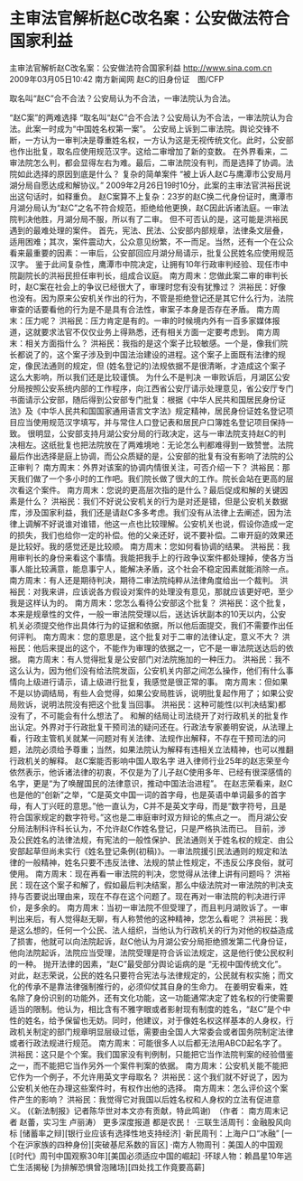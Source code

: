 # 主审法官解析赵C改名案：公安做法符合国家利益

主审法官解析赵C改名案：公安做法符合国家利益
http://www.sina.com.cn  2009年03月05日10:42   南方新闻网
赵C的旧身份证　图/CFP

取名叫“赵C”合不合法？公安局认为不合法，一审法院认为合法。

“赵C案”的两难选择
  “取名叫“赵C”合不合法？公安局认为不合法，一审法院认为合法。此案一时成为“中国姓名权第一案”。
公安局上诉到二审法院。舆论交锋不断，一方认为一审判决是尊重姓名权，一方认为这是无视传统文化。此时，公安部也作出批复，取名应使用规范汉字。这给二审增加了新的变数。
在外界看来，二审法院怎么判，都会显得左右为难。最后，二审法院没有判，而是选择了协调。法院如此选择的原因到底是什么？
复杂的简单案件
“被上诉人赵C与鹰潭市公安局月湖分局自愿达成和解协议。”
2009年2月26日19时10分，此案的主审法官洪裕民说出这句话时，如释重负。
赵C案算不上复杂：23岁的赵C换二代身份证时，鹰潭市月湖分局认为“赵C”之名不符合规范，拒绝给他更换，赵C因此诉诸法庭。一审法院判决他胜，月湖分局不服，所以有了二审。
但不可否认的是，这可能是洪裕民遇到的最难处理的案件。
首先，宪法、民法、公安部内部规章，法律条文层叠，适用困难；其次，案件震动大，公众意见纷繁，不一而足。当然，还有一个在公众看来最重要的因素：一审后，公安部回应月湖分局请示，批复公民姓名应使用规范汉字。
鉴于此间复杂性，鹰潭市中院决定，让拥有10年行政审判经验、现任市中院副院长的洪裕民担任审判长，组成合议庭。
南方周末：您做此案二审的审判长时，赵C案在社会上的争议已经很大了，审理时您有没有犹豫过？
洪裕民：好像也没有。因为原来公安机关作出的行为，不管是拒绝登记还是其它什么行为，法院审查的话要看他的行为是不是具有合法性，审案子本身是否存在矛盾。
南方周末：压力呢？
洪裕民：压力肯定是有的。一审的时候境内外有一百多家媒体报道，这就要求法官不仅仅业务上得熟悉，还有相关方面一定要考虑到。
南方周末：相关方面指什么？
洪裕民：我指的是这个案子比较敏感。一个是，像我们院长都说了的，这个案子涉及到中国法治建设的进程。这个案子上面既有法律的规定，像民法通则的规定，但 (姓名登记的)法规依据不是很清晰，才造成这个案子这么大影响，所以我们还是比较谨慎。
为什么不是判决
一审败诉后，月湖区公安分局按照公安系统内部的工作程序，向江西省公安厅请示处理意见，省公安厅专门书面请示公安部，随后得到公安部专门批复：根据《中华人民共和国居民身份证法》及《中华人民共和国国家通用语言文字法》规定精神，居民身份证姓名登记项目应当使用规范汉字填写，并与常住人口登记表和居民户口簿姓名登记项目保持一致。
很明显，公安部支持月湖公安分局的行政决定，这与一审法院支持赵C的判决相左。这纸批复也把法院放在了两难境地：无论怎么判都难得到一致赞誉。法院最后作出选择是庭上协调，而公众质疑的是，公安部的批复有没有影响了法院的公正审判？
南方周末：外界对该案的协调内情很关注，可否介绍一下？
洪裕民：那天我们做了一个多小时的工作吧。我们院长做了很大的工作。院长会站在更高的层次看这个案件。
南方周末：您说的更高层次指的是什么？最后促成和解的关键因素是什么？
洪裕民：我们不好说公安机关的行为是对还是错，但是公安机关数据库，涉及国家利益，我们还是请赵C多多考虑。我们没有从法律上去阐述，因为法律上调解不好说谁对谁错，他这一点也比较理解。公安机关也说，假设你造成一定的损失，我们也给你一定的补偿。他的父亲还好，说不要补偿。二审开庭的效果还是比较好。我的感觉还是比较顺。
南方周末：您如何看协调的结果。
洪裕民：我用审判长的身份来看这个事情。我能把我手上的行政争议案件都处理掉，使各方当事人能比较满意，能息事宁人，能解决矛盾，这个社会不稳定因素就能消除一点。
南方周末：有人还是期待判决，期待二审法院纯粹从法律角度给出一个裁判。
洪裕民：对我来讲，应该说各方假设对案件的处理没有意见，那就应该更好吧，至少我是这样认为的。
南方周末：您怎么看待公安部这个批复？
洪裕民：这个批复，本来是规章性的文件，一般一审法院受理以后，送达诉状副本的10天以内，公安机关必须提交他作出具体行为的证据和依据，所以他后面提交，我们不需要作出任何评判。
南方周末：您的意思是，这个批复对于二审的法律认定，意义不大？
洪裕民：他后来提出的这个，不能作为审理的依据之一，它不是一审法院送达后的依据。
南方周末：有人觉得批复是公安部门对法院施加的一种压力。
洪裕民：我不这么认为，因为他们没有给法院发函，公安机关内部之间怎么操作，他们有什么事情向上级进行请示，请上级进行批复，我感觉是很正常的事。
南方周末：但如果不是以协调结局，有些人会觉得，如果公安局胜诉，说明批复起作用了；如果公安局败诉，说明法院没有把这个批复当回事。
洪裕民：这种可能性(以判决结案)都没有了，不可能会有什么想法了。
和解的结局让司法绕开了对行政机关的批复作出认定。外界对于行政批复干预司法的疑问还在。行政法专家姜明安说，从法理上看，行政主管机关就某一问题对有关法律、法规作出解释，不存在干预司法的问题，法院必须给予尊重；当然，如果法院认为解释有违相关立法精神，也可以推翻行政机关的解释。
赵C案能否影响中国人取名字
进入律师行业25年的赵志荣至今依然表示，他诉诸法律的初衷，不仅是为了儿子赵C使用多年、已经有很深感情的名字，更是“为了唤醒国民的法律意识，推动中国法治进程”。
在赵志荣看来，赵C也是他的“创新”之举，“C是英文中国一词的首字母，也是英语中单词最多的首字母，有人丁兴旺的意思。”他一直认为，C并不是英文字母，而是“数字符号，且是符合国家规定的数字符号。”这也是二审庭审时双方辩论的焦点之一。
而月湖公安分局法制科许科长认为，不允许赵C作姓名登记，只是严格执法而已。
目前，涉及公民姓名的法律法规，有宪法的一般性保护、民法通则关于姓名权的规定、由公安部起草但尚未实行《姓名登记条例(初稿)》。一审法院援引民法通则的规定和法律的一般精神，姓名只要不违反法律、法规的禁止性规定，不违反公序良俗，就可使用。
南方周末：现在再看一审法院的判决，您觉得从法律上讲有问题吗？
洪裕民：现在这个案子和解了，假如最后判决结案，那么中级法院对一审法院的判决支持与否要说出理由来，现在不存在这个问题了。现在再对一审法院的判决进行评价，是多余的。
南方周末：当初一审法院不但受理了，而且判月湖败诉了。一审判出来后，有人觉得赵无聊，有人称赞他的这种精神，您怎么看呢？
洪裕民：我是这么想的，任何一个公民、法人组织，当他认为行政机关的行为对他的权益造成了损害，他就可以向法院起诉，赵C他认为月湖公安分局拒绝颁发第二代身份证，他向法院起诉，法院应当受理，法院受理是符合诉讼法规定，这是他行使公民权利的一种。
抛开法律的因素，“赵C”最受部分舆论诟病的是 “无视中国传统文化”。对此，赵志荣说，公民的姓名只要符合宪法与法律规定的，公民就有权实施；而文化的传承不是靠法律强制推行的，必须仰仗其自身的生命力。
在姜明安看来，姓名除了身份识别的功能外，还有文化功能，这一功能通常决定了姓名权的行使需要适当的限制。他认为，相比含有不雅字眼或者影射现有制度的姓名，“赵C”是个中性的姓名，给予保留也无妨。同时，他建议，对于像姓名权这样基本的人身权，行政机关制定的部门规章明显层级过低，需要由全国人大常委会或者国务院制定法律或者行政法规进行规范。
南方周末：可能很多人以后都无法用ABCD起名字了。
洪裕民：这只是个个案。我们国家没有判例制，只能把它当作法院判案的经验借鉴之一，而不能把它当作另外一个案件判案的依据。
南方周末：公安机关能不能把它作为一个例子，不允许用英文字母取名？
洪裕民：这个我们就不好说了，因为公安机关他在办理这些案件时，有权作出他的选择。
南方周末：怎么评价这个案件产生的影响？
洪裕民：我觉得它对我国以后姓名权和人身权的立法有促进意义。
(《新法制报》记者陈华世对本文亦有贡献，特此鸣谢)　（作者： 南方周末记者 赵蕾，实习生 卢丽涛）
更多深度报道
都是农民！
·三联生活周刊：金融股风向标
[储蓄率之辩][银行业应该有选择性地支持经济]
·新民周刊：上海户口“冰融”
[一个在沪家族的四种身份][突破基尼系数的盲区]
·南方人物周刊：美国人的中国观
[《时代》周刊中国观察30年][美国必须适应中国的崛起]
·环球人物：赖昌星10年逃亡生活揭秘
[为排解恐惧曾泡赌场][四处找工作竟要高薪]

